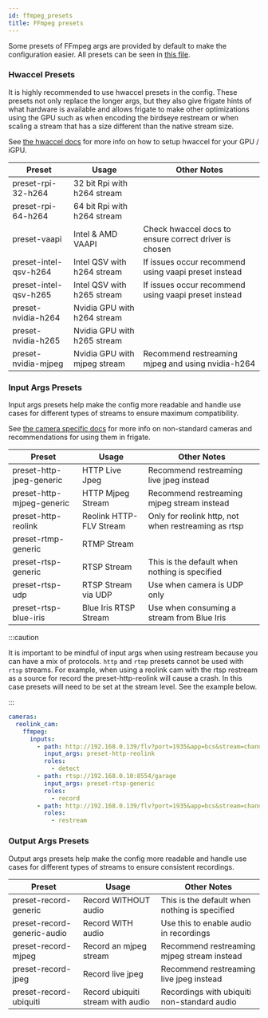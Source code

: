 ```yaml
---
id: ffmpeg_presets
title: FFmpeg presets
---
```


Some presets of FFmpeg args are provided by default to make the configuration easier. All presets can be seen in [this file](https://github.com/blakeblackshear/frigate/blob/master/frigate/ffmpeg_presets.py).

### Hwaccel Presets

It is highly recommended to use hwaccel presets in the config. These presets not only replace the longer args, but they also give frigate hints of what hardware is available and allows frigate to make other optimizations using the GPU such as when encoding the birdseye restream or when scaling a stream that has a size different than the native stream size.

See [the hwaccel docs](/configuration/hardware_acceleration.md) for more info on how to setup hwaccel for your GPU / iGPU.

| Preset                | Usage                        | Other Notes                                           |
| --------------------- | ---------------------------- | ----------------------------------------------------- |
| preset-rpi-32-h264    | 32 bit Rpi with h264 stream  |                                                       |
| preset-rpi-64-h264    | 64 bit Rpi with h264 stream  |                                                       |
| preset-vaapi          | Intel & AMD VAAPI            | Check hwaccel docs to ensure correct driver is chosen |
| preset-intel-qsv-h264 | Intel QSV with h264 stream   | If issues occur recommend using vaapi preset instead  |
| preset-intel-qsv-h265 | Intel QSV with h265 stream   | If issues occur recommend using vaapi preset instead  |
| preset-nvidia-h264    | Nvidia GPU with h264 stream  |                                                       |
| preset-nvidia-h265    | Nvidia GPU with h265 stream  |                                                       |
| preset-nvidia-mjpeg   | Nvidia GPU with mjpeg stream | Recommend restreaming mjpeg and using nvidia-h264     |

### Input Args Presets

Input args presets help make the config more readable and handle use cases for different types of streams to ensure maximum compatibility.

See [the camera specific docs](/configuration/camera_specific.md) for more info on non-standard cameras and recommendations for using them in frigate.

| Preset                    | Usage                   | Other Notes                                         |
| ------------------------- | ----------------------- | --------------------------------------------------- |
| preset-http-jpeg-generic  | HTTP Live Jpeg          | Recommend restreaming live jpeg instead             |
| preset-http-mjpeg-generic | HTTP Mjpeg Stream       | Recommend restreaming mjpeg stream instead          |
| preset-http-reolink       | Reolink HTTP-FLV Stream | Only for reolink http, not when restreaming as rtsp |
| preset-rtmp-generic       | RTMP Stream             |                                                     |
| preset-rtsp-generic       | RTSP Stream             | This is the default when nothing is specified       |
| preset-rtsp-udp           | RTSP Stream via UDP     | Use when camera is UDP only                         |
| preset-rtsp-blue-iris     | Blue Iris RTSP Stream   | Use when consuming a stream from Blue Iris          |

:::caution

It is important to be mindful of input args when using restream because you can have a mix of protocols. `http` and `rtmp` presets cannot be used with `rtsp` streams. For example, when using a reolink cam with the rtsp restream as a source for record the preset-http-reolink will cause a crash. In this case presets will need to be set at the stream level. See the example below.

:::

```yaml
cameras:
  reolink_cam:
    ffmpeg:
      inputs:
        - path: http://192.168.0.139/flv?port=1935&app=bcs&stream=channel0_ext.bcs&user=admin&password={FRIGATE_CAM_PASSWORD}
          input_args: preset-http-reolink
          roles:
            - detect
        - path: rtsp://192.168.0.10:8554/garage
          input_args: preset-rtsp-generic
          roles:
            - record
        - path: http://192.168.0.139/flv?port=1935&app=bcs&stream=channel0_main.bcs&user=admin&password={FRIGATE_CAM_PASSWORD}
          roles:
            - restream
```

### Output Args Presets

Output args presets help make the config more readable and handle use cases for different types of streams to ensure consistent recordings.

| Preset                      | Usage                             | Other Notes                                   |
| --------------------------- | --------------------------------- | --------------------------------------------- |
| preset-record-generic       | Record WITHOUT audio              | This is the default when nothing is specified |
| preset-record-generic-audio | Record WITH audio                 | Use this to enable audio in recordings        |
| preset-record-mjpeg         | Record an mjpeg stream            | Recommend restreaming mjpeg stream instead    |
| preset-record-jpeg          | Record live jpeg                  | Recommend restreaming live jpeg instead       |
| preset-record-ubiquiti      | Record ubiquiti stream with audio | Recordings with ubiquiti non-standard audio   |
